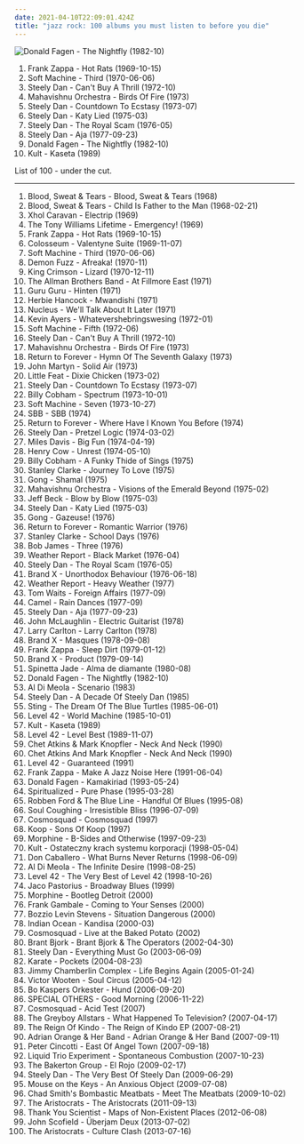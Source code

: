 ```yaml
---
date: 2021-04-10T22:09:01.424Z
title: "jazz rock: 100 albums you must listen to before you die"
---
```

![Donald Fagen - The Nightfly (1982-10)](https://img.discogs.com/n8TRA44U-Li7z0pwAK9fq1szb04=/fit-in/600x586/filters:strip_icc():format(jpeg):mode_rgb():quality(90)/discogs-images/R-2084078-1481223166-2282.jpeg.jpg "Donald Fagen - The Nightfly (1982-10)")
<ol class="albums">
<li data-cover="http://coverartarchive.org/release/bd527306-0dd8-4d99-93c4-4267ff649776/4430294983-500.jpg" data-tags="progressive rock" role="button">Frank Zappa - Hot Rats (1969-10-15)</li>
<li data-cover="http://coverartarchive.org/release/b26f4f09-a362-42db-ad7b-3f25686b4c1e/8199726377-500.jpg" data-tags="progressive rock" role="button">Soft Machine - Third (1970-06-06)</li>
<li data-cover="http://coverartarchive.org/release/3f117e8c-4bb1-3fad-92d8-f931b9102ed1/7039923170-500.jpg" data-tags="70s, steely dan, classic rock, rock" role="button">Steely Dan - Can't Buy A Thrill (1972-10)</li>
<li data-cover="https://img.discogs.com/UFh87Uai_ujOf6UQQ7uuv-_0DQY=/fit-in/450x472/filters:strip_icc():format(jpeg):mode_rgb():quality(90)/discogs-images/R-2531955-1292167778.jpeg.jpg" data-tags="fusion, jazz fusion, progressive rock" role="button">Mahavishnu Orchestra - Birds Of Fire (1973)</li>
<li data-cover="https://img.discogs.com/7idxMRMZmdYjVlxrITv-ynxh6yE=/fit-in/600x600/filters:strip_icc():format(jpeg):mode_rgb():quality(90)/discogs-images/R-10686817-1546367036-5135.jpeg.jpg" data-tags="70s" role="button">Steely Dan - Countdown To Ecstasy (1973-07)</li>
<li data-cover="https://img.discogs.com/QuHeoohW5EFoaCs929vlJz99qYc=/fit-in/308x293/filters:strip_icc():format(jpeg):mode_rgb():quality(90)/discogs-images/R-4299661-1361111039-6210.jpeg.jpg" data-tags="70s, steely dan, classic rock, jazz rock" role="button">Steely Dan - Katy Lied (1975-03)</li>
<li data-cover="https://via.placeholder.com/450" data-tags="classic rock" role="button">Steely Dan - The Royal Scam (1976-05)</li>
<li data-cover="https://via.placeholder.com/450" data-tags="70s, classic rock" role="button">Steely Dan - Aja (1977-09-23)</li>
<li data-cover="https://img.discogs.com/n8TRA44U-Li7z0pwAK9fq1szb04=/fit-in/600x586/filters:strip_icc():format(jpeg):mode_rgb():quality(90)/discogs-images/R-2084078-1481223166-2282.jpeg.jpg" data-tags="jazz rock, donald fagen" role="button">Donald Fagen - The Nightfly (1982-10)</li>
<li data-cover="http://coverartarchive.org/release/472e976c-289c-4807-8ca3-add1d265d8fd/12618704033-500.jpg" data-tags="classic rock, rock, 80s, punk, alternative rock, progressive rock, new wave, jazz rock, polish, kult, kult kaseta, mlynasss" role="button">Kult - Kaseta (1989)</li>
</ol>
List of 100 - under the cut.
<!-- more -->

_________________

<ol class="albums">
<li data-cover="http://coverartarchive.org/release/17eeb2b9-0aa2-4403-bc94-ebb8915935c9/8386691664-500.jpg" data-tags="60s, classic rock" role="button">
Blood, Sweat & Tears - Blood, Sweat & Tears (1968)
</li>
<li data-cover="http://coverartarchive.org/release/c356512d-a989-4c39-9b6d-c8ddebd05ba4/7060783160-500.jpg" data-tags="jazz rock" role="button">
Blood, Sweat & Tears - Child Is Father to the Man (1968-02-21)
</li>
<li data-cover="http://coverartarchive.org/release/29a01bb5-6193-4825-9197-c68cde67a631/23962319565-500.jpg" data-tags="krautrock, psychedelic, narcotic thrust" role="button">
Xhol Caravan - Electrip (1969)
</li>
<li data-cover="http://coverartarchive.org/release/e304ea5a-c444-4400-a5c2-3d9c1c299ab7/22074880356-500.jpg" data-tags="jazz rock" role="button">
The Tony Williams Lifetime - Emergency! (1969)
</li>
<li data-cover="http://coverartarchive.org/release/bd527306-0dd8-4d99-93c4-4267ff649776/4430294983-500.jpg" data-tags="progressive rock" role="button">
Frank Zappa - Hot Rats (1969-10-15)
</li>
<li data-cover="https://img.discogs.com/ldEhHqrAeq2lySaMb02nR34ZD3M=/fit-in/571x576/filters:strip_icc():format(jpeg):mode_rgb():quality(90)/discogs-images/R-3418965-1329946568.jpeg.jpg" data-tags="jazz rock" role="button">
Colosseum - Valentyne Suite (1969-11-07)
</li>
<li data-cover="http://coverartarchive.org/release/b26f4f09-a362-42db-ad7b-3f25686b4c1e/8199726377-500.jpg" data-tags="progressive rock" role="button">
Soft Machine - Third (1970-06-06)
</li>
<li data-cover="http://coverartarchive.org/release/6f19a26d-5535-417d-8b37-8e1eadda365a/8768587121-500.jpg" data-tags="progressive rock" role="button">
Demon Fuzz - Afreaka! (1970-11)
</li>
<li data-cover="https://img.discogs.com/yruxGBC0agsGTHL4G-b9PByPyQ0=/fit-in/600x600/filters:strip_icc():format(jpeg):mode_rgb():quality(90)/discogs-images/R-699666-1600285183-9408.jpeg.jpg" data-tags="progressive rock" role="button">
King Crimson - Lizard (1970-12-11)
</li>
<li data-cover="https://img.discogs.com/0zDuTKnrcTP4DZ41g2wyT66hL8s=/fit-in/600x594/filters:strip_icc():format(jpeg):mode_rgb():quality(90)/discogs-images/R-8993834-1552836282-5556.jpeg.jpg" data-tags="classic rock, southern rock, blues, live, rock, 70s" role="button">
The Allman Brothers Band - At Fillmore East (1971)
</li>
<li data-cover="http://coverartarchive.org/release/680ba7b0-3cd8-4561-90c3-49ca4924a61a/2471289241-500.jpg" data-tags="krautrock" role="button">
Guru Guru - Hinten (1971)
</li>
<li data-cover="http://coverartarchive.org/release/901a3877-a0ed-44bb-a3d4-87fcded5cf9e/14741915528-500.jpg" data-tags="jazz, instrumental, 70s, fusion, jazz-funk, jazz fusion" role="button">
Herbie Hancock - Mwandishi (1971)
</li>
<li data-cover="https://img.discogs.com/MbuAcFAqrZdk6q0gS014XQAGeng=/fit-in/600x563/filters:strip_icc():format(jpeg):mode_rgb():quality(90)/discogs-images/R-4866096-1581118760-5936.jpeg.jpg" data-tags="jazz rock" role="button">
Nucleus - We'll Talk About It Later (1971)
</li>
<li data-cover="http://coverartarchive.org/release/89560708-7cf5-4571-8b98-07434256c8db/10468323328-500.jpg" data-tags="progressive rock, psychedelic rock" role="button">
Kevin Ayers - Whatevershebringswesing (1972-01)
</li>
<li data-cover="http://coverartarchive.org/release/8539d221-d0b5-4e71-84b9-517b27f10ca7/9094130109-500.jpg" data-tags="progressive rock, jazz rock" role="button">
Soft Machine - Fifth (1972-06)
</li>
<li data-cover="http://coverartarchive.org/release/3f117e8c-4bb1-3fad-92d8-f931b9102ed1/7039923170-500.jpg" data-tags="70s, steely dan, classic rock, rock" role="button">
Steely Dan - Can't Buy A Thrill (1972-10)
</li>
<li data-cover="https://img.discogs.com/UFh87Uai_ujOf6UQQ7uuv-_0DQY=/fit-in/450x472/filters:strip_icc():format(jpeg):mode_rgb():quality(90)/discogs-images/R-2531955-1292167778.jpeg.jpg" data-tags="fusion, jazz fusion, progressive rock" role="button">
Mahavishnu Orchestra - Birds Of Fire (1973)
</li>
<li data-cover="http://coverartarchive.org/release/50a74406-faad-47f9-a4b1-3926d8b8bcc8/14735233443-500.jpg" data-tags="jazz fusion, jazz, fusion" role="button">
Return to Forever - Hymn Of The Seventh Galaxy (1973)
</li>
<li data-cover="https://img.discogs.com/ZptTC1sCtmzLMO9PsjGdd_-x_1g=/fit-in/460x460/filters:strip_icc():format(jpeg):mode_rgb():quality(90)/discogs-images/R-2756745-1318445254.jpeg.jpg" data-tags="folk" role="button">
John Martyn - Solid Air (1973)
</li>
<li data-cover="https://img.discogs.com/xt2ingN9mjMcHGTT1yvPNDPEAZU=/fit-in/600x580/filters:strip_icc():format(jpeg):mode_rgb():quality(90)/discogs-images/R-731129-1166037349.jpeg.jpg" data-tags="r&b" role="button">
Little Feat - Dixie Chicken (1973-02)
</li>
<li data-cover="https://img.discogs.com/7idxMRMZmdYjVlxrITv-ynxh6yE=/fit-in/600x600/filters:strip_icc():format(jpeg):mode_rgb():quality(90)/discogs-images/R-10686817-1546367036-5135.jpeg.jpg" data-tags="70s" role="button">
Steely Dan - Countdown To Ecstasy (1973-07)
</li>
<li data-cover="https://img.discogs.com/Qb7Yy2NFaTqIwqDxfCV2o-Z-zVc=/fit-in/300x300/filters:strip_icc():format(jpeg):mode_rgb():quality(90)/discogs-images/R-6602833-1422894843-6069.jpeg.jpg" data-tags="fusion, jazz fusion, jazz rock" role="button">
Billy Cobham - Spectrum (1973-10-01)
</li>
<li data-cover="https://img.discogs.com/cfc9e7fd50d7c9c08931869b95f6849a01d0635d/images/spacer.gif" data-tags="progressive rock, jazz, jazz rock" role="button">
Soft Machine - Seven (1973-10-27)
</li>
<li data-cover="https://img.discogs.com/05A1eJPG3tjPxX_s0kB99Od_eec=/fit-in/600x600/filters:strip_icc():format(jpeg):mode_rgb():quality(90)/discogs-images/R-4542505-1538064643-5609.jpeg.jpg" data-tags="progressive rock, jazz rock" role="button">
SBB - SBB (1974)
</li>
<li data-cover="http://coverartarchive.org/release/5022e9d0-a1b2-4188-aea7-f19e1fe997a4/4105911297-500.jpg" data-tags="jazz fusion" role="button">
Return to Forever - Where Have I Known You Before (1974)
</li>
<li data-cover="http://coverartarchive.org/release/27abd372-c117-4daf-ae69-23210936ecf7/21017478383-500.jpg" data-tags="70s, classic rock" role="button">
Steely Dan - Pretzel Logic (1974-03-02)
</li>
<li data-cover="http://coverartarchive.org/release/a693e5f2-42c8-4f59-a670-f3aff6586fe5/13486638538-500.jpg" data-tags="jazz, jazz fusion, electric miles" role="button">
Miles Davis - Big Fun (1974-04-19)
</li>
<li data-cover="https://img.discogs.com/vPH7WtUXT4rerWaJQw0pTp6aTqM=/fit-in/600x594/filters:strip_icc():format(jpeg):mode_rgb():quality(90)/discogs-images/R-2058273-1261432987.jpeg.jpg" data-tags="experimental, progressive rock, prog rock, rio, rock in opposition" role="button">
Henry Cow - Unrest (1974-05-10)
</li>
<li data-cover="http://coverartarchive.org/release/7d01bdf2-17a1-4dce-be03-0b5ffc644cb3/11401911656-500.jpg" data-tags="jazz, fusion, funk, jazz rock" role="button">
Billy Cobham - A Funky Thide of Sings (1975)
</li>
<li data-cover="https://img.discogs.com/SpookmWADj1V2SK34mhWrRptNjU=/fit-in/600x597/filters:strip_icc():format(jpeg):mode_rgb():quality(90)/discogs-images/R-2053284-1261124529.jpeg.jpg" data-tags="jazz rock, jazz, fusion" role="button">
Stanley Clarke - Journey To Love (1975)
</li>
<li data-cover="http://coverartarchive.org/release/294ebe8b-5ee1-3dc9-9698-2a4881d432c8/1268961940-500.jpg" data-tags="progressive rock, jazz rock" role="button">
Gong - Shamal (1975)
</li>
<li data-cover="http://coverartarchive.org/release/353cdc26-f8f5-3ef4-b103-f8b5d3686c2d/11790305680-500.jpg" data-tags="fusion, jazz fusion" role="button">
Mahavishnu Orchestra - Visions of the Emerald Beyond (1975-02)
</li>
<li data-cover="https://img.discogs.com/F_PpNjjNEZPo3pSL97LApvoxhJU=/fit-in/600x590/filters:strip_icc():format(jpeg):mode_rgb():quality(90)/discogs-images/R-7016529-1572163829-8011.jpeg.jpg" data-tags="fusion" role="button">
Jeff Beck - Blow by Blow (1975-03)
</li>
<li data-cover="https://img.discogs.com/QuHeoohW5EFoaCs929vlJz99qYc=/fit-in/308x293/filters:strip_icc():format(jpeg):mode_rgb():quality(90)/discogs-images/R-4299661-1361111039-6210.jpeg.jpg" data-tags="70s, steely dan, classic rock, jazz rock" role="button">
Steely Dan - Katy Lied (1975-03)
</li>
<li data-cover="http://coverartarchive.org/release/9a4632b9-cbda-4259-af9c-215e9127f14a/18265508947-500.jpg" data-tags="progressive" role="button">
Gong - Gazeuse! (1976)
</li>
<li data-cover="http://coverartarchive.org/release/87a1d771-e4b9-4c90-8c8b-f4a3e15187fd/3987903596-500.jpg" data-tags="jazz fusion, fusion" role="button">
Return to Forever - Romantic Warrior (1976)
</li>
<li data-cover="https://img.discogs.com/tSGbJ9esxokOZOQORPKleBNGOjo=/fit-in/320x320/filters:strip_icc():format(jpeg):mode_rgb():quality(90)/discogs-images/R-3638369-1338386921-8466.jpeg.jpg" data-tags="jazz fusion, jazz, bass" role="button">
Stanley Clarke - School Days (1976)
</li>
<li data-cover="http://coverartarchive.org/release/71fcbad8-7328-40bc-bb72-54b2c7f5c9e1/4020429583-500.jpg" data-tags="jazz, funk" role="button">
Bob James - Three (1976)
</li>
<li data-cover="https://img.discogs.com/Lqi0FlOkjCdBSpOBQlXqURgU1oI=/fit-in/500x500/filters:strip_icc():format(jpeg):mode_rgb():quality(90)/discogs-images/R-4939913-1380041719-7816.jpeg.jpg" data-tags="jazz, fusion" role="button">
Weather Report - Black Market (1976-04)
</li>
<li data-cover="https://via.placeholder.com/450" data-tags="classic rock" role="button">
Steely Dan - The Royal Scam (1976-05)
</li>
<li data-cover="http://coverartarchive.org/release/2f023bc1-1835-4199-8652-fe775dfa51d2/17372973548-500.jpg" data-tags="progressive rock, fusion, jazz fusion" role="button">
Brand X - Unorthodox Behaviour (1976-06-18)
</li>
<li data-cover="http://coverartarchive.org/release/8b5c22c6-f712-489e-9a1d-6cb235cb7c50/21859761852-500.jpg" data-tags="jazz, fusion, jazz fusion" role="button">
Weather Report - Heavy Weather (1977)
</li>
<li data-cover="https://img.discogs.com/71JW1SG-X5FzhA4F2JFfxHmfxK4=/fit-in/600x597/filters:strip_icc():format(jpeg):mode_rgb():quality(90)/discogs-images/R-4390216-1460733880-4154.jpeg.jpg" data-tags="jazz, blues, singer-songwriter" role="button">
Tom Waits - Foreign Affairs (1977-09)
</li>
<li data-cover="https://img.discogs.com/k5w_JOHx5-ywuwt8ySq6mezwZ98=/fit-in/600x597/filters:strip_icc():format(jpeg):mode_rgb():quality(90)/discogs-images/R-2039388-1568891901-4836.jpeg.jpg" data-tags="progressive rock" role="button">
Camel - Rain Dances (1977-09)
</li>
<li data-cover="https://via.placeholder.com/450" data-tags="70s, classic rock" role="button">
Steely Dan - Aja (1977-09-23)
</li>
<li data-cover="https://img.discogs.com/Wd6Hp3tcXC-n9U2QSGcnALVsaLE=/fit-in/600x600/filters:strip_icc():format(jpeg):mode_rgb():quality(90)/discogs-images/R-2623868-1461839493-9152.jpeg.jpg" data-tags="fusion, jazz rock, jazz fusion" role="button">
John McLaughlin - Electric Guitarist (1978)
</li>
<li data-cover="http://coverartarchive.org/release/d7ef922e-a465-4951-9488-ef2624c02bee/6117448640-500.jpg" data-tags="fusion, smooth jazz" role="button">
Larry Carlton - Larry Carlton (1978)
</li>
<li data-cover="https://img.discogs.com/6TkzviBaGhLWVRHhv7IOSzmykmg=/fit-in/600x599/filters:strip_icc():format(jpeg):mode_rgb():quality(90)/discogs-images/R-1519291-1225648619.jpeg.jpg" data-tags="fusion, jazz rock, progressive rock" role="button">
Brand X - Masques (1978-09-08)
</li>
<li data-cover="http://coverartarchive.org/release/a1f76081-92a2-4c1b-957b-b16c83808df6/8600031514-500.jpg" data-tags="progressive rock, experimental rock" role="button">
Frank Zappa - Sleep Dirt (1979-01-12)
</li>
<li data-cover="https://img.discogs.com/iAdP2dMDvTmL6gYxN4Ip3T8RDuM=/fit-in/600x592/filters:strip_icc():format(jpeg):mode_rgb():quality(90)/discogs-images/R-1374602-1614502308-2615.jpeg.jpg" data-tags="fusion, jazz rock" role="button">
Brand X - Product (1979-09-14)
</li>
<li data-cover="http://coverartarchive.org/release/7db46ac6-b711-4bfb-bd19-5af586467afe/1544402912-500.jpg" data-tags="rock, progressive rock, argentina, rock argentino, progressive, jazz rock" role="button">
Spinetta Jade - Alma de diamante (1980-08)
</li>
<li data-cover="https://img.discogs.com/n8TRA44U-Li7z0pwAK9fq1szb04=/fit-in/600x586/filters:strip_icc():format(jpeg):mode_rgb():quality(90)/discogs-images/R-2084078-1481223166-2282.jpeg.jpg" data-tags="jazz rock, donald fagen" role="button">
Donald Fagen - The Nightfly (1982-10)
</li>
<li data-cover="http://coverartarchive.org/release/8f9d1fa9-af5b-4397-857e-ad1a42d4029a/2768596148-500.jpg" data-tags="jazz fusion, 80s synth jazz" role="button">
Al Di Meola - Scenario (1983)
</li>
<li data-cover="http://coverartarchive.org/release/7cde51c2-2bbd-47bb-a58b-06d713561880/9724695825-500.jpg" data-tags="steely dan" role="button">
Steely Dan - A Decade Of Steely Dan (1985)
</li>
<li data-cover="https://img.discogs.com/qBCdt-xkerOdrRjWVqULRJloMO8=/fit-in/350x350/filters:strip_icc():format(jpeg):mode_rgb():quality(90)/discogs-images/R-4581940-1369048717-8651.png.jpg" data-tags="sting, 80s" role="button">
Sting - The Dream Of The Blue Turtles (1985-06-01)
</li>
<li data-cover="http://coverartarchive.org/release/81476732-d5de-4b55-8a20-817f49c6754e/13805906686-500.jpg" data-tags="80s, that 80s tag" role="button">
Level 42 - World Machine (1985-10-01)
</li>
<li data-cover="http://coverartarchive.org/release/472e976c-289c-4807-8ca3-add1d265d8fd/12618704033-500.jpg" data-tags="classic rock, rock, 80s, punk, alternative rock, progressive rock, new wave, jazz rock, polish, kult, kult kaseta, mlynasss" role="button">
Kult - Kaseta (1989)
</li>
<li data-cover="http://coverartarchive.org/release/912427f2-6feb-4a9d-8458-34fffef73da1/9750664634-500.jpg" data-tags="80s" role="button">
Level 42 - Level Best (1989-11-07)
</li>
<li data-cover="https://img.discogs.com/lI2tmcvNi7oGppGKS3WCIm_moDA=/fit-in/600x508/filters:strip_icc():format(jpeg):mode_rgb():quality(90)/discogs-images/R-11206120-1548890374-5289.jpeg.jpg" data-tags="guitar, mark knopfler" role="button">
Chet Atkins & Mark Knopfler - Neck And Neck (1990)
</li>
<li data-cover="http://coverartarchive.org/release/298f4cce-65e8-3051-9bb8-7ab67606d2c7/10149749129-500.jpg" data-tags="guitar, mark knopfler" role="button">
Chet Atkins And Mark Knopfler - Neck And Neck (1990)
</li>
<li data-cover="https://img.discogs.com/6LTEck3UvabnY-klD0k6GEuuMkY=/fit-in/600x600/filters:strip_icc():format(jpeg):mode_rgb():quality(90)/discogs-images/R-3234455-1379266216-3651.jpeg.jpg" data-tags="pop, rock, 80s, british, new wave, contemporary, funk, bass, jazz rock, slap, lasso the moon, rca recording" role="button">
Level 42 - Guaranteed (1991)
</li>
<li data-cover="https://img.discogs.com/HL3z-D4sfWoWsVR9BzTtM6_Oh3c=/fit-in/600x607/filters:strip_icc():format(jpeg):mode_rgb():quality(90)/discogs-images/R-11892979-1527710498-5704.jpeg.jpg" data-tags="rock, 80s, experimental, singer-songwriter, jazz fusion, 90s, progressive, oldies, jazz rock, male vocalists, guitar virtuoso, zappa, 1980s, albums to get, znebula, f zappa" role="button">
Frank Zappa - Make A Jazz Noise Here (1991-06-04)
</li>
<li data-cover="https://img.discogs.com/Mh96c7ga2G_xNER8aViA-ERGkOo=/fit-in/600x605/filters:strip_icc():format(jpeg):mode_rgb():quality(90)/discogs-images/R-8007100-1453367696-1033.jpeg.jpg" data-tags="jazz, jazz-rock" role="button">
Donald Fagen - Kamakiriad (1993-05-24)
</li>
<li data-cover="http://coverartarchive.org/release/50ea1c6c-fcfe-39c2-b111-b1ef00b53a62/8355582085-500.jpg" data-tags="90s, space rock" role="button">
Spiritualized - Pure Phase (1995-03-28)
</li>
<li data-cover="https://img.discogs.com/i5bI4hwSqaFpZ5vgKcArk6qjIJU=/fit-in/486x480/filters:strip_icc():format(jpeg):mode_rgb():quality(90)/discogs-images/R-2455257-1285005262.jpeg.jpg" data-tags="blues rock, jazz rock, allboutguitar, brc blues band, brc blues band karlsruhe, selbst, walter buddy freter, lautfm bluesclub, walter mojo freter, allbout guitar lessons - blues workshops karlsruhe" role="button">
Robben Ford & The Blue Line - Handful Of Blues (1995-08)
</li>
<li data-cover="https://img.discogs.com/Img-_OVQGzc_ouQJFXUdIVb8P70=/fit-in/600x594/filters:strip_icc():format(jpeg):mode_rgb():quality(90)/discogs-images/R-197687-1250854872.jpeg.jpg" data-tags="experimental, alternative, 90s" role="button">
Soul Coughing - Irresistible Bliss (1996-07-09)
</li>
<li data-cover="https://img.discogs.com/Xa9IafuYjTnr_MGXOv2B6XSnVN0=/fit-in/600x594/filters:strip_icc():format(jpeg):mode_rgb():quality(90)/discogs-images/R-5249179-1575023337-6885.jpeg.jpg" data-tags="fusion, jazz fusion, jazz rock" role="button">
Cosmosquad - Cosmosquad (1997)
</li>
<li data-cover="http://coverartarchive.org/release/55b4d834-4916-4530-a184-f10f899e138e/20794420950-500.jpg" data-tags="chillout, downtempo" role="button">
Koop - Sons Of Koop (1997)
</li>
<li data-cover="https://img.discogs.com/ubF0BjfHDn8BWvlwpfOLIFg_9aA=/fit-in/600x592/filters:strip_icc():format(jpeg):mode_rgb():quality(90)/discogs-images/R-4628244-1370385662-4244.jpeg.jpg" data-tags="blues rock" role="button">
Morphine - B-Sides and Otherwise (1997-09-23)
</li>
<li data-cover="http://coverartarchive.org/release/5a5adcfc-aa96-42a4-93ab-70d3af740b56/12618649300-500.jpg" data-tags="polish rock, polish, rock" role="button">
Kult - Ostateczny krach systemu korporacji (1998-05-04)
</li>
<li data-cover="http://coverartarchive.org/release/7e5af94a-6e11-4bb4-99ba-177d322027fa/16110487955-500.jpg" data-tags="math rock, instrumental" role="button">
Don Caballero - What Burns Never Returns (1998-06-09)
</li>
<li data-cover="http://coverartarchive.org/release/5a9f074e-4a25-4f59-af1c-7a4779b06fe3/5332085349-500.jpg" data-tags="jazz, fusion, jazz rock, guitar virtuoso, al di meola" role="button">
Al Di Meola - The Infinite Desire (1998-08-25)
</li>
<li data-cover="http://coverartarchive.org/release/4498095f-3750-4d31-938e-486fe163de0a/7037698301-500.jpg" data-tags="rock, 80s" role="button">
Level 42 - The Very Best of Level 42 (1998-10-26)
</li>
<li data-cover="https://img.discogs.com/mmQpQDT8WuGzrOtW8hEye0Yag0M=/fit-in/600x600/filters:strip_icc():format(jpeg):mode_rgb():quality(90)/discogs-images/R-3845073-1589600895-8180.jpeg.jpg" data-tags="jazz, jazzbass" role="button">
Jaco Pastorius - Broadway Blues (1999)
</li>
<li data-cover="http://coverartarchive.org/release/50cfa963-2bf1-4463-a53d-b68732d24ac9/16283728061-500.jpg" data-tags="jazz rock" role="button">
Morphine - Bootleg Detroit (2000)
</li>
<li data-cover="https://img.discogs.com/ifVoE3tAkmpH_PoVPGBlOK1O0WA=/fit-in/591x597/filters:strip_icc():format(jpeg):mode_rgb():quality(90)/discogs-images/R-4674254-1371842100-2080.jpeg.jpg" data-tags="fusion" role="button">
Frank Gambale - Coming to Your Senses (2000)
</li>
<li data-cover="https://img.discogs.com/2en8E7y35r2PN3_VfnyQfeKNUYY=/fit-in/500x500/filters:strip_icc():format(jpeg):mode_rgb():quality(90)/discogs-images/R-1044416-1488366595-8539.jpeg.jpg" data-tags="progressive rock, jazz rock" role="button">
Bozzio Levin Stevens - Situation Dangerous (2000)
</li>
<li data-cover="http://coverartarchive.org/release/4d3e11a4-d2a5-4ac4-b853-fba851c5bb36/12533868275-500.jpg" data-tags="fusion, jazz rock" role="button">
Indian Ocean - Kandisa (2000-03)
</li>
<li data-cover="https://img.discogs.com/UdAkVZPaJzypYk_GQQG04jj1CKQ=/fit-in/600x600/filters:strip_icc():format(jpeg):mode_rgb():quality(90)/discogs-images/R-5255401-1439164293-9980.jpeg.jpg" data-tags="fusion, jazz rock, progressive rock" role="button">
Cosmosquad - Live at the Baked Potato (2002)
</li>
<li data-cover="http://coverartarchive.org/release/d4ec20ec-fdbc-46ab-ad04-906eee7d7857/19928196145-500.jpg" data-tags="rock, indie rock, groovy, jazz rock, fresh, desert rock, primary, bb, alive, chillout rock, portalternativo, sun stoner" role="button">
Brant Bjork - Brant Bjork & The Operators (2002-04-30)
</li>
<li data-cover="http://coverartarchive.org/release/b6f5ea90-34f1-4596-a327-a23931f50b39/7259960835-500.jpg" data-tags="classic rock, 00s, rock, progressive rock" role="button">
Steely Dan - Everything Must Go (2003-06-09)
</li>
<li data-cover="http://coverartarchive.org/release/c76019bb-3ee9-31ef-838f-0ee2a0a857e6/8039861546-500.jpg" data-tags="indie rock" role="button">
Karate - Pockets (2004-08-23)
</li>
<li data-cover="http://coverartarchive.org/release/2ba9d443-ecb0-4807-b2ac-48f107bc97b4/27575795953-500.jpg" data-tags="alternative rock" role="button">
Jimmy Chamberlin Complex - Life Begins Again (2005-01-24)
</li>
<li data-cover="http://coverartarchive.org/release/e4bac18d-08be-414d-bd9f-c90b11781246/15760220112-500.jpg" data-tags="bass, funk, jazz" role="button">
Victor Wooten - Soul Circus (2005-04-12)
</li>
<li data-cover="https://img.discogs.com/79p13npAMCu7cPTGCYJAsKCSRwk=/fit-in/600x600/filters:strip_icc():format(jpeg):mode_rgb():quality(90)/discogs-images/R-463671-1432890120-5986.jpeg.jpg" data-tags="rock, swedish, scandinavian, jazz fusion, nordic, jazz rock, sweden, scandinavia, i own this album, svenskprov" role="button">
Bo Kaspers Orkester - Hund (2006-09-20)
</li>
<li data-cover="https://img.discogs.com/Hpoy2ZuNo6mymu44awKdn21OXRk=/fit-in/500x500/filters:strip_icc():format(jpeg):mode_rgb():quality(90)/discogs-images/R-4661248-1371411518-8203.jpeg.jpg" data-tags="instrumental, post-rock, japanese rock, jazz rock, jam" role="button">
SPECIAL OTHERS - Good Morning (2006-11-22)
</li>
<li data-cover="https://img.discogs.com/SPf3STWGwBhhrD8kOeH02N7zk6w=/fit-in/500x500/filters:strip_icc():format(jpeg):mode_rgb():quality(90)/discogs-images/R-3133623-1317317258.jpeg.jpg" data-tags="fusion, progressive jazz, jazz rock" role="button">
Cosmosquad - Acid Test (2007)
</li>
<li data-cover="http://coverartarchive.org/release/a1302a8b-74ce-46c7-9854-d5f0a6d1cbad/3005137272-500.jpg" data-tags="jazz rock, jazz-rock" role="button">
The Greyboy Allstars - What Happened To Television? (2007-04-17)
</li>
<li data-cover="https://via.placeholder.com/450" data-tags="jazz rock" role="button">
The Reign Of Kindo - The Reign of Kindo EP (2007-08-21)
</li>
<li data-cover="https://img.discogs.com/S-Exnjn_iH94GSoSUW9jDOyk524=/fit-in/600x600/filters:strip_icc():format(jpeg):mode_rgb():quality(90)/discogs-images/R-1102747-1482741715-4012.jpeg.jpg" data-tags="indie, rock, folk, experimental, indie rock, freak folk, jazz rock, adrian orange" role="button">
Adrian Orange & Her Band - Adrian Orange & Her Band (2007-09-11)
</li>
<li data-cover="https://img.discogs.com/tamXOA31XnSjqOu03NIfsC8asBY=/fit-in/600x539/filters:strip_icc():format(jpeg):mode_rgb():quality(90)/discogs-images/R-2380773-1523903078-1536.jpeg.jpg" data-tags="jazz, vocal jazz" role="button">
Peter Cincotti - East Of Angel Town (2007-09-18)
</li>
<li data-cover="https://img.discogs.com/EpycoJC4FhrrALXckPBn4vj8FNA=/fit-in/600x543/filters:strip_icc():format(jpeg):mode_rgb():quality(90)/discogs-images/R-1700259-1570652084-6516.jpeg.jpg" data-tags="progressive rock" role="button">
Liquid Trio Experiment - Spontaneous Combustion (2007-10-23)
</li>
<li data-cover="https://img.discogs.com/s7WwA5Z2Np0SAFClvWVOxt3kg6A=/fit-in/580x572/filters:strip_icc():format(jpeg):mode_rgb():quality(90)/discogs-images/R-1787616-1254013041.jpeg.jpg" data-tags="blues rock" role="button">
The Bakerton Group - El Rojo (2009-02-17)
</li>
<li data-cover="http://coverartarchive.org/release/7615b58e-c23d-496e-a6e0-a67c04ef9604/21317231026-500.jpg" data-tags="classic rock, jazz rock" role="button">
Steely Dan - The Very Best Of Steely Dan (2009-06-29)
</li>
<li data-cover="http://coverartarchive.org/release/2834da38-0288-4f94-91e4-8250ebc62da6/12393843588-500.jpg" data-tags="jazz" role="button">
Mouse on the Keys - An Anxious Object (2009-07-08)
</li>
<li data-cover="https://img.discogs.com/C9NARslTG_sj4ORJ_6FCfEGBSY4=/fit-in/299x299/filters:strip_icc():format(jpeg):mode_rgb():quality(90)/discogs-images/R-3639172-1338411426-5934.jpeg.jpg" data-tags="jazz, pop, rock, soul, instrumental, acoustic, motown, funk, funky, groovy, jazz rock, 00s, jecks, jazz-rock fusion" role="button">
Chad Smith's Bombastic Meatbats - Meet The Meatbats (2009-10-02)
</li>
<li data-cover="http://coverartarchive.org/release/4adc7049-c1a6-41bb-99b1-eafc33cac370/20892309017-500.jpg" data-tags="progressive rock, jazz fusion, jazz rock" role="button">
The Aristocrats - The Aristocrats (2011-09-13)
</li>
<li data-cover="http://coverartarchive.org/release/b38067d7-5b43-4e96-8596-7ec8ff64c419/6779873663-500.jpg" data-tags="progressive rock" role="button">
Thank You Scientist - Maps of Non-Existent Places (2012-06-08)
</li>
<li data-cover="http://coverartarchive.org/release/eccb9009-ec2a-4501-b065-7b6bc835f2f7/4492194119-500.jpg" data-tags="jazz fusion" role="button">
John Scofield - Überjam Deux (2013-07-02)
</li>
<li data-cover="http://coverartarchive.org/release/c7ae7bd2-0095-4d81-ade0-85e5a03918c6/4707907716-500.jpg" data-tags="progressive rock, fusion" role="button">
The Aristocrats - Culture Clash (2013-07-16)
</li>
</ol>